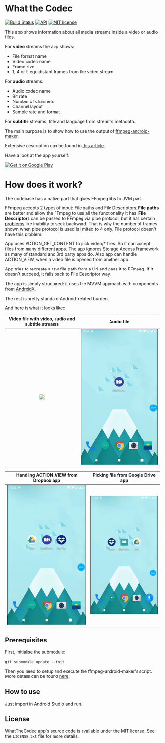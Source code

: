 # What the Codec

[![Build Status](https://travis-ci.org/Javernaut/WhatTheCodec.svg?branch=master)](https://travis-ci.org/Javernaut/WhatTheCodec)
[![API](https://img.shields.io/badge/API-16%2B-brightgreen.svg?style=flat)](https://android-arsenal.com/api?level=16)
[![MIT license](http://img.shields.io/badge/license-MIT-blue.svg)](https://github.com/Javernaut/WhatTheCodec/blob/master/LICENSE.txt)

This app shows information about all media streams inside a video or audio files.

For **video** streams the app shows: 
* File format name
* Video codec name 
* Frame size
* 1, 4 or 9 equidistant frames from the video stream

For **audio** streams: 
* Audio codec name
* Bit rate
* Number of channels
* Channel layout
* Sample rate and format

For **subtitle** streams: title and language from stream’s metadata.
  
The main purpose is to show how to use the output of [ffmpeg-android-maker](https://github.com/Javernaut/ffmpeg-android-maker).

Extensive description can be found in [this article](https://proandroiddev.com/a-story-about-ffmpeg-in-android-part-ii-integration-55fb217251f0).

Have a look at the app yourself:

[<img src="https://play.google.com/intl/en_us/badges/images/generic/en_badge_web_generic.png" alt="Get it on Google Play" height="90">](https://play.google.com/store/apps/details?id=com.javernaut.whatthecodec)

# How does it work?

The codebase has a native part that glues FFmpeg libs to JVM part.  

FFmpeg accepts 2 types of input: File paths and File Descriptors. **File paths** are better and allow the FFmpeg to use all the functionality it has. **File Descriptors** can be passed to FFmpeg via pipe protocol, but it has certain [problems](https://ffmpeg.org/ffmpeg-protocols.html#pipe) like inability to seek backward. That is why the number of frames shown when pipe protocol is used is limited to 4 only. File protocol doesn't have this problem.  

App uses ACTION_GET_CONTENT to pick video/* files. So it can accept files from many different apps. The app ignores Storage Access Framework as many of standard and 3rd party apps do. Also app can handle ACTION_VIEW, when a video file is opened from another app.  
 
App tries to recreate a raw file path from a Uri and pass it to FFmpeg. If it doesn't succeed, it falls back to File Descriptor way.  

The app is simply structured: it uses the MVVM approach with components from [AndroidX](https://developer.android.com/jetpack/androidx).   
  
The rest is pretty standard Android-related burden.  

And here is what it looks like::

| Video file with video, audio and subtitle streams | Audio file |
| :---:  | :---: |
| <img src="images/video.gif"> | <img src="images/audio.gif"> |

| Handling ACTION_VIEW from Dropbox app | Picking file from Google Drive app |
| :---:  | :---: |
| <img src="images/dropbox.gif"> | <img src="images/drive.gif"> |

## Prerequisites

First, initialise the submodule:  

`git submodule update --init`  
  
Then you need to setup and execute the ffmpeg-android-maker's script. More details can be found [here](https://github.com/Javernaut/ffmpeg-android-maker).  

## How to use

Just import in Android Studio and run.

## License

WhatTheCodec app's source code is available under the MIT license. See the `LICENSE.txt` file for more details.
